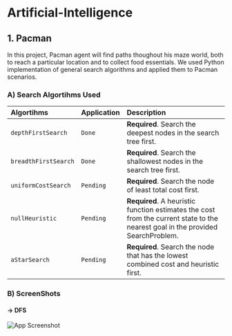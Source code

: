 # Artificial-Intelligence


## 1. Pacman 

In this project, Pacman agent will find paths thoughout his maze world, both to reach a particular location and to collect food essentials. We used Python implementation of general search algorithms and applied them to Pacman scenarios. 


### A) Search Algortihms Used


| Algortihms | Application     | Description                |
| :-------- | :------- | :------------------------- |
| `depthFirstSearch` | `Done` | **Required**. Search the deepest nodes in the search tree first. |
| `breadthFirstSearch` | `Done` | **Required**. Search the shallowest nodes in the search tree first. |
| `uniformCostSearch` | `Pending` | **Required**. Search the node of least total cost first. |
| `nullHeuristic` | `Pending` | **Required**. A heuristic function estimates the cost from the current state to the nearest goal in the provided SearchProblem. |
| `aStarSearch` | `Pending` | **Required**. Search the node that has the lowest combined cost and heuristic first. |

### B) ScreenShots
#### -> DFS
![App Screenshot](/Screenshots/DFS.png)

